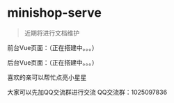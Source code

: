 # minishop-serve

> 近期将进行文档维护

前台Vue页面：（正在搭建中。。。）

后台Vue页面：（正在搭建中。。。）

喜欢的亲可以帮忙点亮小星星

大家可以先加QQ交流群进行交流
QQ交流群：1025097836
